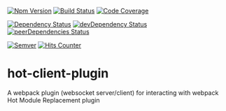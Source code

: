 [![Npm Version][npm]][npm-url]
[![Build Status][build]][build-url]
[![Code Coverage][codecov]][codecov-url]

[![Dependency Status][deps]][deps-url]
[![devDependency Status][devDeps]][devDeps-url]
[![peerDependencies Status][peerDeps]][peerDeps-url]

[![Semver][semver]][semver-url]
[![Hits Counter][hits]][hits-url]

# hot-client-plugin
A webpack plugin (websocket server/client) for interacting with webpack Hot Module Replacement plugin


[npm]: https://badge.fury.io/js/hot-client-plugin.svg
[npm-url]: https://npmjs.com/package/hot-client-plugin

[build]: https://travis-ci.org/maxim-andrews/hot-client-plugin.png?branch=master
[build-url]: https://travis-ci.org/maxim-andrews/hot-client-plugin

[codecov]: https://codecov.io/gh/maxim-andrews/hot-client-plugin/branch/master/graph/badge.svg
[codecov-url]: https://codecov.io/gh/maxim-andrews/hot-client-plugin

[hits]: http://hits.dwyl.io/maxim-andrews/hot-client-plugin.svg
[hits-url]: http://hits.dwyl.io/maxim-andrews/hot-client-plugin

[semver]: http://img.shields.io/SemVer/2.0.0.png
[semver-url]: http://semver.org/spec/v2.0.0.html

[deps]: https://david-dm.org/maxim-andrews/hot-client-plugin.svg
[deps-url]: https://david-dm.org/maxim-andrews/hot-client-plugin

[devDeps]: https://david-dm.org/maxim-andrews/hot-client-plugin/dev-status.svg
[devDeps-url]: https://david-dm.org/maxim-andrews/hot-client-plugin#info=devDependencies

[peerDeps]: https://david-dm.org/maxim-andrews/hot-client-plugin/peer-status.svg
[peerDeps-url]: https://david-dm.org/maxim-andrews/hot-client-plugin?type=peer
